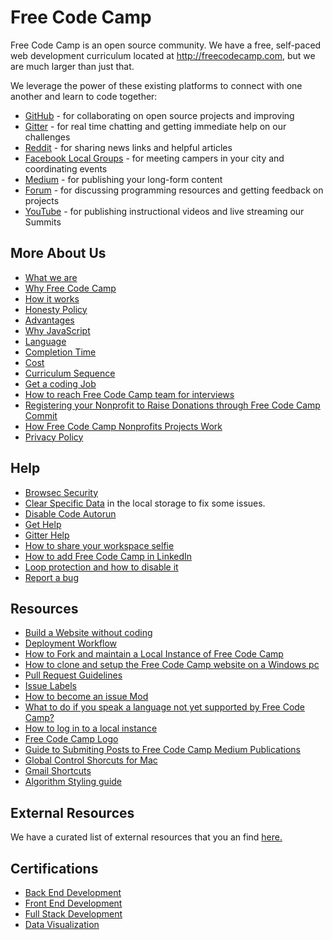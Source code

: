 # Free Code Camp

Free Code Camp is an open source community. We have a free, self-paced web development curriculum located at <http://freecodecamp.com>, but we are much larger than just that.

We leverage the power of these existing platforms to connect with one another and learn to code together:

- [GitHub](https://github.com/freecodecamp/freecodecamp) - for collaborating on open source projects and improving
- [Gitter](https://gitter.im/freecodecamp/freecodecamp) - for real time chatting and getting immediate help on our challenges
- [Reddit](https://www.reddit.com/r/freecodecamp) - for sharing news links and helpful articles
- [Facebook Local Groups](https://www.facebook.com/groups/free.code.campers) - for meeting campers in your city and coordinating events
- [Medium](https://medium.freecodecamp.com) - for publishing your long-form content
- [Forum](http://forum.freecodecamp.com/) - for discussing programming resources and getting feedback on projects
- [YouTube](https://www.youtube.com/freecodecamp) - for publishing instructional videos and live streaming our Summits

## More About Us

- [What we are](FreeCodeCamp-What)
- [Why Free Code Camp](FreeCodeCamp-Why)
- [How it works](FreeCodeCamp-How-It-Works)
- [Honesty Policy](FreeCodeCamp-Academic-Honesty-Policy)
- [Advantages](FreeCodeCamp-Advantages)
- [Why JavaScript](FreeCodeCamp-Why-JavaScript)
- [Language](FreeCodeCamp-Completion-Language-Requirements)
- [Completion Time](FreeCodeCamp-Completion-Time)
- [Cost](FreeCodeCamp-Cost)
- [Curriculum Sequence](FreeCodeCamp-Curriculum-Sequence)
- [Get a coding Job](FreeCodeCamp-Getting-Codinng-Job)
- [How to reach Free Code Camp team for interviews](FreeCodeCamp-Interviews)
- [Registering your Nonprofit to Raise Donations through Free Code Camp Commit](FreeCodeCamp-NonProfits-Commitment-Registration)
- [How Free Code Camp Nonprofits Projects Work](FreeCodeCamp-Nonprofits-Projects-How-They-Work)
- [Privacy Policy](FreeCodeCamp-Privacy-Policy)

## Help

- [Browsec Security](FreeCodeCamp-Browsec-Security)
- [Clear Specific Data](FreeCodeCamp-Clear-Specific-Data-Local-Storage) in the local storage to fix some issues.
- [Disable Code Autorun](FreeCodeCamp-Disable-Code-Autorun)
- [Get Help](FreeCodeCamp-Get-Help)
- [Gitter Help](FreeCodeCamp-Gitter-Help)
- [How to share your workspace selfie](FreeCodeCamp-Instagram-Share-Selfie)
- [How to add Free Code Camp in LinkedIn](FreeCodeCamp-LinkedIn-Add)
- [Loop protection and how to disable it](FreeCodeCamp-Loops-Protection)
- [Report a bug](FreeCodeCamp-Report-Bugs)

## Resources

- [Build a Website without coding](FreeCodeCamp-Build-Website-Without-Coding)
- [Deployment Workflow](FreeCodeCamp-Deployment-Workflow)
- [How to Fork and maintain a Local Instance of Free Code Camp](FreeCodeCamp-Fork-Local)
- [How to clone and setup the Free Code Camp website on a Windows pc](FreeCodeCamp-Fork-Windows)
- [Pull Request Guidelines](FreeCodeCamp-Guide-Pull-Request)
- [Issue Labels](FreeCodeCamp-Issue-Labels)
- [How to become an issue Mod](FreeCodeCamp-Issue-Mods)
- [What to do if you speak a language not yet supported by Free Code Camp?](FreeCodeCamp-Languages)
- [How to log in to a local instance](FreeCodeCamp-Log-In-To-Local-Instance)
- [Free Code Camp Logo](FreeCodeCamp-Logo)
- [Guide to Submiting Posts to Free Code Camp Medium Publications](FreeCodeCamp-Medium-Post)
- [Global Control Shorcuts for Mac](FreeCodeCamp-Shortcuts-Global-Control-Mac)
- [Gmail Shortcuts](FreeCodeCamp-Shortcuts-Gmail)
- [Algorithm Styling guide](FreeCodeCamp-Style-Algorithms-Guide)

## External Resources

We have a curated list of external resources that you an find [here.](FreeCodeCamp-Recommended-Resources)

## Certifications

- [Back End Development](FreeCodeCamp-Back-End-Development-Certification)
- [Front End Development](FreeCodeCamp-Front-End-Development-Certification)
- [Full Stack Development](FreeCodeCamp-Full-Stack-Development-Certification)
- [Data Visualization](FreeCodeCamp-Data-Visualization-Certification)
